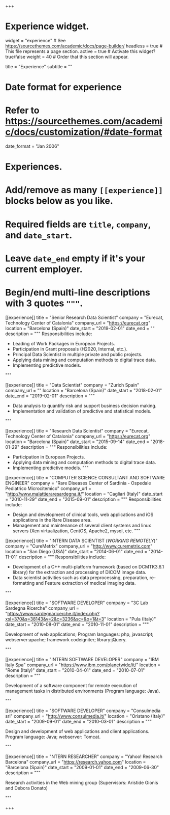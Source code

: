 +++
# Experience widget.
widget = "experience"  # See https://sourcethemes.com/academic/docs/page-builder/
headless = true  # This file represents a page section.
active = true  # Activate this widget? true/false
weight = 40  # Order that this section will appear.

title = "Experience"
subtitle = ""

# Date format for experience
#   Refer to https://sourcethemes.com/academic/docs/customization/#date-format
date_format = "Jan 2006"

# Experiences.
#   Add/remove as many `[[experience]]` blocks below as you like.
#   Required fields are `title`, `company`, and `date_start`.
#   Leave `date_end` empty if it's your current employer.
#   Begin/end multi-line descriptions with 3 quotes `"""`.

[[experience]]
  title = "Senior Research Data Scientist"
  company = "Eurecat, Technology Center of Catalonia"
  company_url = "https://eurecat.org"
  location = "Barcelona (Spain)"
  date_start = "2019-02-01"
  date_end = ""
  description = """
  Responsibilities include:
  
  * Leading of Work Packages in European Projects.
  * Participation in Grant proposals (H2020, Internal, etc.).
  * Principal Data Scientist in multiple private and public projects.
  * Applying data mining and computation methods to digital trace data.
  * Implementing predictive models.

  """

[[experience]]
  title = "Data Scientist"
  company = "Zurich Spain"
  company_url = ""
  location = "Barcelona (Spain)"
  date_start = "2018-02-01"
  date_end = "2019-02-01"
  description = """

  * Data analysis to quantify risk and support business decision making.
  * Implementation and validation of predictive and statistical models.

  """

[[experience]]
  title = "Research Data Scientist"
  company = "Eurecat, Technology Center of Catalonia"
  company_url = "https://eurecat.org"
  location = "Barcelona (Spain)"
  date_start = "2015-09-14"
  date_end = "2018-01-29"
  description = """
  Responsibilities include:
  
  * Participation in European Projects.
  * Applying data mining and computation methods to digital trace data.
  * Implementing predictive models.
  """
  
[[experience]]
  title = "COMPUTER SCIENCE CONSULTANT AND SOFTWARE ENGINEER"
  company = "Rare Diseases Center of Sardinia - Ospedale Pediatrico Microcitemico"
  company_url = "http://www.malattieraresardegna.it/"
  location = "Cagliari (Italy)"
  date_start = "2010-11-29"
  date_end = "2015-09-01"
  description = """
  Responsibilities include:
  
  * Design and development of clinical tools, web applications and iOS applications in the Rare Disease area.
  * Management and maintenance of several client systems and linux servers (Xen virtualization, CentOS, Apache2, mysql, etc.
  """
  
  
[[experience]]
  title = "INTERN DATA SCIENTIST (*WORKING REMOTELY*)"
  company = "CureMetrix"
  company_url = "http://www.curemetrix.com"
  location = "San Diego (USA)"
  date_start = "2014-06-01"
  date_end = "2014-11-01"
  description = """
  Responsibilities include:
  
  * Development of a C++ multi-platform framework (based on DCMTK3.6.1 library) for the extraction and processing of DICOM image data.
  * Data scientist activities such as data preprocessing, preparation, re-formatting and Feature extraction of medical imaging data.
  
  """

[[experience]]
  title = "SOFTWARE DEVELOPER"
  company = "3C Lab Sardegna Ricerche"
  company_url = "https://www.sardegnaricerche.it/index.php?xsl=370&s=38143&v=2&c=3236&sc=&o=1&t=3"
  location = "Pula (Italy)"
  date_start = "2010-08-01"
  date_end = "2010-11-01"
  description = """
  
  Development of web applications; Program languages: php, javascript; webserver:apache; framework codeigniter; library:jQuery.
  
  """
  
[[experience]]
  title = "INTERN SOFTWARE DEVELOPER"
  company = "IBM Italy Spa"
  company_url = "https://www.ibm.com/planetwide/it/"
  location = "Rome (Italy)"
  date_start = "2010-04-01"
  date_end = "2010-07-01"
  description = """
  
  Development of a software component for remote execution of management tasks in distributed environments (Program language: Java).
  
  """

[[experience]]
  title = "SOFTWARE DEVELOPER"
  company = "Consulmedia srl"
  company_url = "http://www.consulmedia.it/"
  location = "Oristano (Italy)"
  date_start = "2009-09-01"
  date_end = "2010-03-01"
  description = """
  
  Design and development of web applications and client applications. Program language: Java; webserver: Tomcat.
  
  """
  
  [[experience]]
  title = "NTERN RESEARCHER"
  company = "Yahoo! Research Barcelona"
  company_url = "https://research.yahoo.com"
  location = "Barcelona (Spain)"
  date_start = "2009-01-01"
  date_end = "2009-06-30"
  description = """
  
  Research activities in the Web mining group (Supervisors: Aristide Gionis and Debora Donato)
  
  """

    
+++
